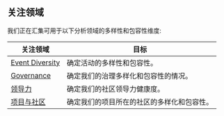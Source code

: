 ## 关注领域

我们正在汇集可用于以下分析领域的多样性和包容性维度:

| 关注领域 | 目标 |
| --- | --- |
|[Event Diversity](event-diversity) | 确定活动的多样性和包容性。 |
|[Governance](governance) | 确定我们的治理多样化和包容性的情况。|
|[领导力](leadership) | 确定我们的社区领导力健康度。|
|[项目与社区](project-and-community) | 确定我们的项目所在的社区的多样化和包容性。|
